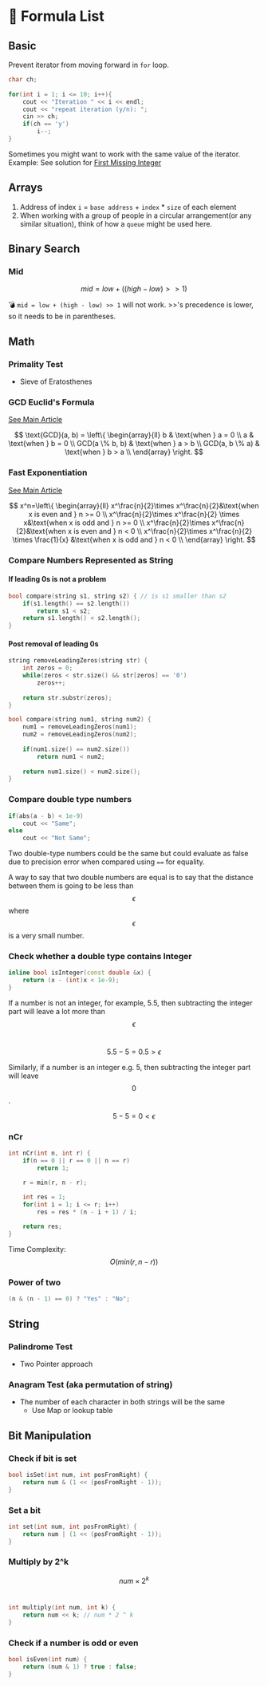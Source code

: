 # 🧪 Formula List

## Basic

Prevent iterator from moving forward in `for`  loop.

```cpp
char ch;
    
for(int i = 1; i <= 10; i++){
    cout << "Iteration " << i << endl;
    cout << "repeat iteration (y/n): ";
    cin >> ch;
    if(ch == 'y')
        i--;
}
```

Sometimes you might want to work with the same value of the iterator. Example: See solution for [First Missing Integer](https://www.interviewbit.com/problems/first-missing-integer/)

## Arrays

1. Address of index `i` = `base address` + `index` \* `size` of each element
2. When working with a group of people in a circular arrangement(or any similar situation), think of how a `queue` might be used here.&#x20;

## Binary Search

### Mid

$$
mid=low+((high-low)>>1)
$$

:bomb: `mid = low + (high - low) >> 1` will not work. >>'s precedence is lower, so it needs to be in parentheses.&#x20;

## Math

### Primality Test

* Sieve of Eratosthenes

### GCD Euclid's Formula

[See Main Article](15.-basic-mathematics-for-dsa/classwork/02-euclids-algorithm-for-gcd.md)

$$
\text{GCD}(a, b) = \left\{
\begin{array}{ll}
      b & \text{when } a = 0 \\
      a & \text{when } b = 0 \\
      GCD(a \% b, b) & \text{when } a > b \\
      GCD(a, b \% a) & \text{when } b > a \\
\end{array} 
\right.
$$

### Fast Exponentiation

[See Main Article](15.-basic-mathematics-for-dsa/classwork/03-fast-exponentiation.md)

$$
x^n=\left\{
\begin{array}{ll}
x^\frac{n}{2}\times x^\frac{n}{2}&\text{when x is even and } n >= 0 \\
x^\frac{n}{2}\times x^\frac{n}{2} \times x&\text{when x is odd and } n >= 0 \\
x^\frac{n}{2}\times x^\frac{n}{2}&\text{when x is even and } n < 0 \\
x^\frac{n}{2}\times x^\frac{n}{2} \times \frac{1}{x} &\text{when x is odd and } n < 0 \\
\end{array}
\right.
$$

### Compare Numbers Represented as String

#### If leading 0s is not a problem

```cpp
bool compare(string s1, string s2) { // is s1 smaller than s2
    if(s1.length() == s2.length()) 
        return s1 < s2;
    return s1.length() < s2.length();
}
```

#### Post removal of leading 0s

```cpp
string removeLeadingZeros(string str) {
    int zeros = 0;
    while(zeros < str.size() && str[zeros] == '0')
        zeros++;
        
    return str.substr(zeros);
}

bool compare(string num1, string num2) {
    num1 = removeLeadingZeros(num1);
    num2 = removeLeadingZeros(num2);
    
    if(num1.size() == num2.size())
        return num1 < num2;
        
    return num1.size() < num2.size();
}
```

### Compare double type numbers

```cpp
if(abs(a - b) < 1e-9)
	cout << "Same";
else
	cout << "Not Same";
```

Two double-type numbers could be the same but could evaluate as false due to precision error when compared using `==` for equality.

A way to say that two double numbers are equal is to say that the distance between them is going to be less than $$\epsilon$$ where $$\epsilon$$ is a very small number.

### Check whether a double type contains Integer

```cpp
inline bool isInteger(const double &x) {
    return (x - (int)x < 1e-9);
}
```

If a number is  not an integer, for example, 5.5, then subtracting the integer part will leave a lot more than $$\epsilon$$​

$$
5.5 - 5 = 0.5 > \epsilon
$$

Similarly, if a number is an integer e.g. 5, then subtracting the integer part will leave $$0$$.

$$
5-5=0<\epsilon
$$

### nCr

```cpp
int nCr(int n, int r) {
    if(n == 0 || r == 0 || n == r)
        return 1;

    r = min(r, n - r);

    int res = 1;
    for(int i = 1; i <= r; i++) 
        res = res * (n - i + 1) / i;
    
    return res;
}
```

Time Complexity: $$O(min(r, n - r))$$

### Power of two

```cpp
(n & (n - 1) == 0) ? "Yes" : "No";
```

## String

### Palindrome Test

* Two Pointer approach

### Anagram Test (aka permutation of string)

* The number of each character in both strings will be the same
  * Use Map or lookup table

## Bit Manipulation

### Check if bit is set

```cpp
bool isSet(int num, int posFromRight) {
    return num & (1 << (posFromRight - 1));
}
```

### Set a bit

```cpp
int set(int num, int posFromRight) {
    return num | (1 << (posFromRight - 1));
}
```

### Multiply by 2^k

$$num \times 2^k$$​

```cpp
int multiply(int num, int k) {
    return num << k; // num * 2 ^ k
}
```

### Check if a number is odd or even

```cpp
bool isEven(int num) {
    return (num & 1) ? true : false;
}
```
